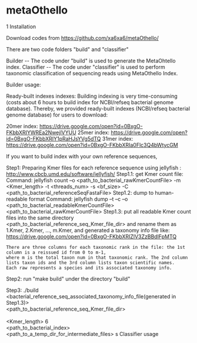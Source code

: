 # metaOthello
1 Installation

Download codes from https://github.com/xa6xa6/metaOthello/

There are two code folders "build" and "classifier"

Builder -- The code under "build" is used to generate the MetaOhtello index.
Classifier -- The code under "classifier" is used to perform taxonomic classification of sequencing reads using MetaOthello Index.

Builder usage:
  
  Ready-built indexes indexes: Building indexing is very time-consuming (costs about 6 hours to build index for NCBI/refseq bacterial genome database).
  Thereby, we provided ready-built indexes (NCBI/refseq bacterial genome database) for users to download:
  
  20mer index: https://drive.google.com/open?id=0BxgO-FKbbXRIYWREa2NwejlVYUU
  25mer index: https://drive.google.com/open?id=0BxgO-FKbbXRIY1pRaHJsYVg5dTQ
  31mer index: https://drive.google.com/open?id=0BxgO-FKbbXRIa0Flc3Q4bWtycGM

  If you want to build index with your own reference sequences,

  Step1: Preparing Kmer files for each reference sequence using jellyfish : http://www.cbcb.umd.edu/software/jellyfish/
    Step1.1: get Kmer count file:
    Command: jellyfish count –o <path_to_bacterial_rawKmerCountFile> -m <Kmer_length> -t <threads_num> -s <bf_size> -C <path_to_bacterial_referenceSeqFastaFile>
    Step1.2: dump to human-readable format
    Command: jellyfish dump –t –c –o <path_to_bacterial_readableKmerCountFile> <path_to_bacterial_rawKmerCountFile>
    Step1.3: put all readable Kmer count files into the same directory <path_to_bacterial_reference_seq_Kmer_file_dir> 
    and rename them as 1.Kmer, 2.Kmer, …, m.Kmer, and generated a taxonomy info file like: 
    https://drive.google.com/open?id=0BxgO-FKbbXRIZlV3ZzBBdlFpMTQ
    
    There are three columns for each taxonomic rank in the file: the 1st column is a reissued id from 0 to m-1, 
    where m is the total taxon num in that taxonomic rank. The 2nd column lists taxon ids and the 3rd column lists taxon scientific names. 
    Each raw represents a species and its associated taxonomy info.

  Step2: run "make build" under the directory "build"
  
  Step3: 
    ./build \
    <bacterial_reference_seq_associated_taxonomy_info_file(generated in Step1.3)> \
    <path_to_bacterial_reference_seq_Kmer_file_dir> \
    <shared kmer file suffixes> \
    <Kmer_length> 6 \
    <path_to_bacterial_index> \
    <path_to_a_temp_dir_for_intermediate_files>
s
Classifier usage
